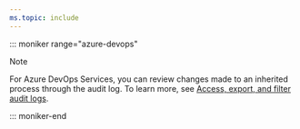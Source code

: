 ```yaml
---
ms.topic: include
---
```



::: moniker range="azure-devops"

> [!NOTE]  
> For Azure DevOps Services, you can review changes made to an inherited process through the audit log. To learn more, see [Access, export, and filter audit logs](/azure/devops/organizations/audit/azure-devops-auditing).  

::: moniker-end